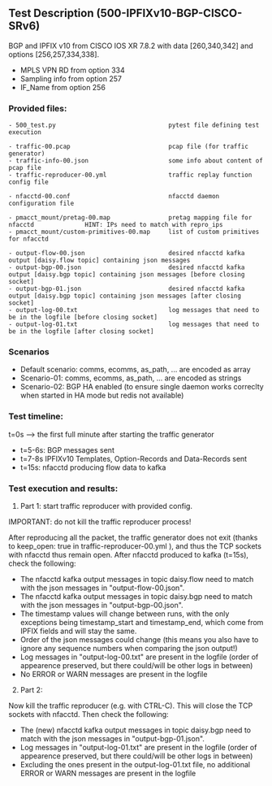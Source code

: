 ## Test Description (500-IPFIXv10-BGP-CISCO-SRv6)

BGP and IPFIX v10 from CISCO IOS XR 7.8.2 with data [260,340,342] and options [256,257,334,338].

- MPLS VPN RD from option 334
- Sampling info from option 257
- IF_Name from option 256

### Provided files:
```
- 500_test.py                               pytest file defining test execution

- traffic-00.pcap                           pcap file (for traffic generator)
- traffic-info-00.json                      some info about content of pcap file
- traffic-reproducer-00.yml                 traffic replay function config file

- nfacctd-00.conf                           nfacctd daemon configuration file

- pmacct_mount/pretag-00.map                pretag mapping file for nfacctd              HINT: IPs need to match with repro_ips
- pmacct_mount/custom-primitives-00.map     list of custom primitives for nfacctd

- output-flow-00.json                       desired nfacctd kafka output [daisy.flow topic] containing json messages
- output-bgp-00.json                        desired nfacctd kafka output [daisy.bgp topic] containing json messages [before closing socket]
- output-bgp-01.json                        desired nfacctd kafka output [daisy.bgp topic] containing json messages [after closing socket]
- output-log-00.txt                         log messages that need to be in the logfile [before closing socket]
- output-log-01.txt                         log messages that need to be in the logfile [after closing socket]
```

### Scenarios

- Default scenario: comms, ecomms, as_path, ... are encoded as array
- Scenario-01: comms, ecomms, as_path, ... are encoded as strings
- Scenario-02: BGP HA enabled (to ensure single daemon works correclty when started in HA mode but redis not available)

### Test timeline:

t=0s --> the first full minute after starting the traffic generator

- t=5-6s:     BGP messages sent  
- t=7-8s      IPFIXv10 Templates, Option-Records and Data-Records sent
- t=15s:      nfacctd producing flow data to kafka

### Test execution and results:

1. Part 1: start traffic reproducer with provided config. 

IMPORTANT: do not kill the traffic reproducer process!

After reproducing all the packet, the traffic generator does not exit (thanks to keep_open: true in traffic-reproducer-00.yml ), and thus the TCP sockets with nfacctd thus remain open. 
After nfacctd produced to kafka (t=15s), check the following:

- The nfacctd kafka output messages in topic daisy.flow need to match with the json messages in "output-flow-00.json".
- The nfacctd kafka output messages in topic daisy.bgp need to match with  the json messages in "output-bgp-00.json".
- The timestamp values will change between runs, with the only exceptions being timestamp_start and timestamp_end, which come from IPFIX fields and will stay the same.
- Order of the json messages could change (this means you also have to ignore any sequence numbers when comparing the json output!)
- Log messages in "output-log-00.txt" are present in the logfile (order of appearence preserved, but there could/will be other logs in between)
- No ERROR or WARN messages are present in the logfile

2. Part 2: 

Now kill the traffic reproducer (e.g. with CTRL-C). This will close the TCP sockets with nfacctd. 
Then check the following:

- The (new) nfacctd kafka output messages in topic daisy.bgp need to match with the json messages in "output-bgp-01.json".
- Log messages in "output-log-01.txt" are present in the logfile (order of appearence preserved, but there could/will be other logs in between)
- Excluding the ones present in the output-log-01.txt file, no additional ERROR or WARN messages are present in the logfile